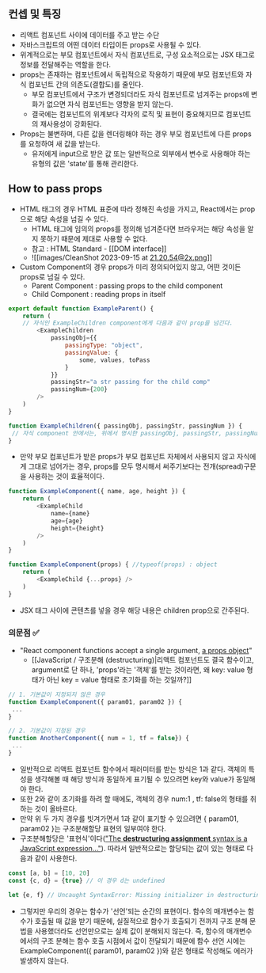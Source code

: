 ## 컨셉 및 특징
- 리액트 컴포넌트 사이에 데이터를 주고 받는 수단
- 자바스크립트의 어떤 데이터 타입이든 props로 사용될 수 있다.
- 위계적으로는 부모 컴포넌트에서 자식 컴포넌트로, 구성 요소적으로는 JSX 태그로 정보를 전달해주는 역할을 한다.
- props는 존재하는 컴포넌트에서 독립적으로 작용하기 때문에 부모 컴포넌트와 자식 컴포넌트 간의 의존도(결합도)를 줄인다.
	- 부모 컴포넌트에서 구조가 변경되더라도 자식 컴포넌트로 넘겨주는 props에 변화가 없으면 자식 컴포넌트는 영향을 받지 않는다.
	- 결국에는 컴포넌트의 위계보다 각자의 로직 및 표현이 중요해지므로 컴포넌트의 재사용성이 강화된다.
- Props는 불변하며, 다른 값을 렌더링해야 하는 경우 부모 컴포넌트에 다른 props를 요청하여 새 값을 받는다.
	- 유저에게 input으로 받은 값 또는 일반적으로 외부에서 변수로 사용해야 하는 유형의 값은 'state'를 통해 관리한다.
## How to pass props
- HTML 태그의 경우 HTML 표준에 따라 정해진 속성을 가지고, React에서는 prop으로 해당 속성을 넘길 수 있다.
	- HTML 태그에 임의의 props를 정의해 넘겨준다면 브라우저는 해당 속성을 알지 못하기 때문에 제대로 사용할 수 없다.
	- 참고 : HTML Standard - [[DOM interface]]
	- ![[images/CleanShot 2023-09-15 at 21.20.54@2x.png]]
- Custom Component의 경우 props가 미리 정의되어있지 않고, 어떤 것이든 props로 넘길 수 있다.
	- Parent Component : passing props to the child component
	- Child Component : reading props in itself
```javascript
export default function ExampleParent() {
	return (
	// 자식인 ExampleChildren component에게 다음과 같이 prop을 넘긴다.
		<ExampleChildren
			passingObj={{
				passingType: "object",
				passingValue: {
					some, values, toPass
				}
			}}
			passingStr="a str passing for the child comp"
			passingNum={200}
		/>
	)
}

function ExampleChildren({ passingObj, passingStr, passingNum }) {
 // 자식 component 안에서는, 위에서 명시한 passingObj, passingStr, passingNum을 변수처럼 자유롭게 사용할 수 있다.
}
```
- 만약 부모 컴포넌트가 받은 props가 부모 컴포넌트 자체에서 사용되지 않고 자식에게 그대로 넘어가는 경우, props를 모두 명시해서 써주기보다는 전개(spread)구문을 사용하는 것이 효율적이다.
```javascript
function ExampleComponent({ name, age, height }) {
	return (
		<ExampleChild
			name={name}
			age={age}
			height={height}
		/>
	)
}

function ExampleComponent(props) { //typeof(props) : object
	return (
		<ExampleChild {...props} />
	)
}
```
- JSX 태그 사이에 콘텐츠를 넣을 경우 해당 내용은 children prop으로 간주된다.
### 의문점 ✅
- "React component functions accept a single argument, <u>a props object</u>"
	- [[JavaScript / 구조분해 (destructuring)|리액트 컴포넌트도 결국 함수이고, argument로 단 하나, 'props'라는 '객체'를 받는 것이라면, 왜 key: value 형태가 아닌 key = value 형태로 초기화를 하는 것일까?]]
```javascript
// 1. 기본값이 지정되지 않은 경우
function ExampleComponent({ param01, param02 }) {
 ...
}

// 2. 기본값이 지정된 경우
function AnotherComponent({ num = 1, tf = false}) {
 ...
}
```
- 일반적으로 리액트 컴포넌트 함수에서 패러미터를 받는 방식은 1과 같다. 객체의 특성을 생각해볼 때 해당 방식과 동일하게 표기될 수 있으려면 key와 value가 동일해야 한다.
- 또한 2와 같이 초기화를 하려 할 때에도, 객체의 경우 num:1 , tf: false의 형태를 취하는 것이 올바르다.
- 만약 위 두 가지 경우를 빗겨가면서 1과 같이 표기할 수 있으려면 { param01, param02 }는 구조분해할당 표현의 일부여야 한다.
- 구조분해할당은 '표현식'이다(["The **destructuring assignment** syntax is a JavaScript <u>expression</u>..."](https://developer.mozilla.org/en-US/docs/Web/JavaScript/Reference/Operators/Destructuring_assignment)). 따라서 일반적으로는 할당되는 값이 있는 형태로 다음과 같이 사용한다.
```javascript
const [a, b] = [10, 20]
const {c, d} = {true} // 이 경우 d는 undefined

let {e, f} // Uncaught SyntaxError: Missing initializer in destructuring declaration
```
- 그렇지만 우리의 경우는 함수가 '선언'되는 순간의 표현이다. 함수의 매개변수는 함수가 호출될 때 값을 받기 때문에, 실질적으로 함수가 호출되기 전까지 구조 분해 문법을 사용했더라도 선언만으로는 실제 값이 분해되지 않는다. 즉, 함수의 매개변수에서의 구조 분해는 함수 호출 시점에서 값이 전달되기 때문에 함수 선언 시에는 ExampleComponent({ param01, param02 })와 같은 형태로 작성해도 에러가 발생하지 않는다.